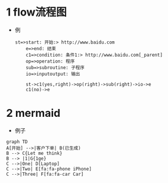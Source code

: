 # 1 flow流程图

- 例

  ```flow
  st=>start: 开始:> http://www.baidu.com
      e=>end: 结束
      c1=>condition: 条件1:> http://www.baidu.com[_parent]
      op=>operation: 程序
      sub=>subroutine: 子程序
      io=>inputoutput: 输出
  
      st->c1(yes,right)->op(right)->sub(right)->io->e
      c1(no)->e
  ```

  

# 2 mermaid

- 例子

```mermaid
graph TD
A[开始] -->|客户下单| B(已生成)
B --> C{Let me think}
B --> |1|G{1ge}
C -->|One| D[Laptop]
C -->|Two| E[fa:fa-phone iPhone]
C -->|Three| F[fa:fa-car Car]
```

